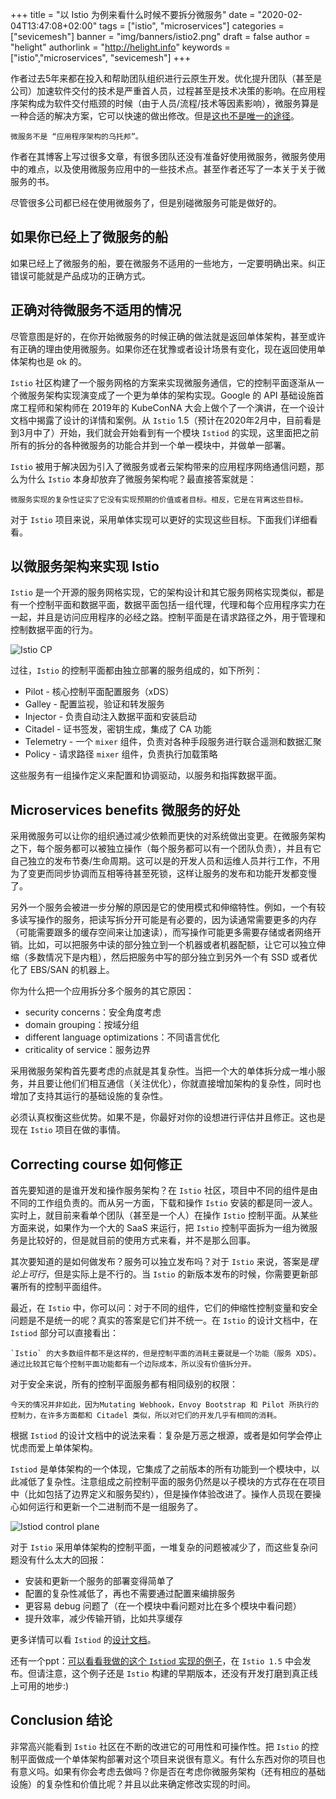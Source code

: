 +++
title = "以 Istio 为例来看什么时候不要拆分微服务"
date = "2020-02-04T13:47:08+02:00"
tags = ["istio", "microservices"]
categories = ["sevicemesh"]
banner = "img/banners/istio2.png"
draft = false
author = "helight"
authorlink = "http://helight.info"
keywords = ["istio","microservices", "sevicemesh"]
+++

作者过去5年来都在投入和帮助团队组织进行云原生开发。优化提升团队（甚至是公司）加速软件交付的技术是严重首人员，过程甚至是技术决策的影响。在应用程序架构成为软件交付瓶颈的时候（由于人员/流程/技术等因素影响），微服务算是一种合适的解决方案，它可以快速的做出修改。但是[这也不是唯一的途径](https://blog.christianposta.com/microservices/when-not-to-do-microservices/)。
<!--more-->
    微服务不是 “应用程序架构的乌托邦”。

作者在其博客上写过很多文章，有很多团队还没有准备好使用微服务，微服务使用中的难点，以及使用微服务应用中的一些技术点。甚至作者还写了一本关于关于微服务的书。

尽管很多公司都已经在使用微服务了，但是别碰微服务可能是做好的。

## 如果你已经上了微服务的船

如果已经上了微服务的船，要在微服务不适用的一些地方，一定要明确出来。纠正错误可能就是产品成功的正确方式。

## 正确对待微服务不适用的情况

尽管意图是好的，在你开始微服务的时候正确的做法就是返回单体架构，甚至或许有正确的理由使用微服务。如果你还在犹豫或者设计场景有变化，现在返回使用单体架构也是 ok 的。

`Istio` 社区构建了一个服务网格的方案来实现微服务通信，它的控制平面逐渐从一个微服务架构实现演变成了一个更为单体的架构实现。Google 的 API 基础设施首席工程师和架构师在 2019年的 KubeConNA 大会上做个了一个演讲，在一个设计文档中揭露了设计的详情和案例。从 `Istio` 1.5（预计在2020年2月中，目前看是到3月中了）开始，我们就会开始看到有一个模块 `Istiod` 的实现，这里面把之前所有的拆分的各种微服务的功能合并到一个单一模块中，并做单一部署。

`Istio` 被用于解决因为引入了微服务或者云架构带来的应用程序网络通信问题，那么为什么 `Istio` 本身却放弃了微服务架构呢？最直接答案就是：

    微服务实现的复杂性证实了它没有实现预期的价值或者目标。相反，它是在背离这些目标。

对于 `Istio` 项目来说，采用单体实现可以更好的实现这些目标。下面我们详细看看。

## 以微服务架构来实现 Istio

`Istio` 是一个开源的服务网格实现，它的架构设计和其它服务网格实现类似，都是有一个控制平面和数据平面，数据平面包括一组代理，代理和每个应用程序实力在一起，并且是访问应用程序的必经之路。控制平面是在请求路径之外，用于管理和控制数据平面的行为。

![Istio CP](imgs/istio-cp-jan2020.png)

过往，`Istio` 的控制平面都由独立部署的服务组成的，如下所列：

* Pilot - 核心控制平面配置服务（xDS）
* Galley - 配置监视，验证和转发服务
* Injector - 负责自动注入数据平面和安装启动
* Citadel - 证书签发，密钥生成，集成了 CA 功能
* Telemetry - 一个 `mixer` 组件，负责对各种手段服务进行联合遥测和数据汇聚
* Policy - 请求路径 `mixer` 组件，负责执行加载策略

这些服务有一组操作定义来配置和协调驱动，以服务和指挥数据平面。

## Microservices benefits 微服务的好处

采用微服务可以让你的组织通过减少依赖而更快的对系统做出变更。在微服务架构之下，每个服务都可以被独立操作（每个服务都可以有一个团队负责），并且有它自己独立的发布节奏/生命周期。这可以是的开发人员和运维人员并行工作，不用为了变更而同步协调而互相等待甚至死锁，这样让服务的发布和功能开发都变慢了。

另外一个服务会被进一步分解的原因是它的使用模式和伸缩特性。例如，一个有较多读写操作的服务，把读写拆分开可能是有必要的，因为读通常需要更多的内存（可能需要跟多的缓存空间来让加速读），而写操作可能更多需要存储或者网络开销。比如，可以把服务中读的部分独立到一个机器或者机器配额，让它可以独立伸缩（多数情况下是内粗），然后把服务中写的部分独立到另外一个有 SSD 或者优化了 EBS/SAN 的机器上。

你为什么把一个应用拆分多个服务的其它原因：

* security concerns：安全角度考虑
* domain grouping：按域分组
* different language optimizations：不同语言优化
* criticality of service：服务边界

采用微服务架构首先要考虑的点就是其复杂性。当把一个大的单体拆分成一堆小服务，并且要让他们们相互通信（关注优化），你就直接增加架构的复杂性，同时也增加了支持其运行的基础设施的复杂性。

必须认真权衡这些优势。如果不是，你最好对你的设想进行评估并且修正。这也是现在 `Istio` 项目在做的事情。

## Correcting course 如何修正
首先要知道的是谁开发和操作服务架构？在 `Istio` 社区，项目中不同的组件是由不同的工作组负责的。而从另一方面，下载和操作 `Istio` 安装的都是同一波人。实时上，就目前来看单个团队（甚至是一个人）在操作 `Istio` 控制平面。从某些方面来说，如果作为一个大的 SaaS 来运行，把 `Istio` 控制平面拆为一组为微服务是比较好的，但是就目前的使用方式来看，并不是那么回事。

其次要知道的是如何做发布？服务可以独立发布吗？对于 `Istio` 来说，答案是*理论上可行*，但是实际上是不行的。当 `Istio` 的新版本发布的时候，你需要更新部署所有的控制平面组件。

最近，在 `Istio` 中，你可以问：对于不同的组件，它们的伸缩性控制变量和安全问题是不是统一的呢？真实的答案是它们并不统一。在 `Istio` 的设计文档中，在 `Istiod` 部分可以直接看出：

    `Istio` 的大多数组件都不是这样的，但是控制平面的消耗主要就是一个功能（服务 XDS）。通过比较其它每个控制平面功能都有一个边际成本，所以没有价值拆分开。

对于安全来说，所有的控制平面服务都有相同级别的权限：

    今天的情况并非如此，因为Mutating Webhook，Envoy Bootstrap 和 Pilot 所执行的控制力，在许多方面都和 Citadel 类似，所以对它们的开发几乎有相同的消耗。

根据 `Istiod` 的设计文档中的说法来看：复杂是万恶之根源，或者是如何学会停止忧虑而爱上单体架构。

`Istiod` 是单体架构的一个体现，它集成了之前版本的所有功能到一个模块中，以此减低了复杂性。注意组成之前控制平面的服务仍然是以子模块的方式存在在项目中（比如包括了边界定义和服务契约），但是操作体验改进了。操作人员现在要操心如何运行和更新一个二进制而不是一组服务了。

![Istiod control plane](imgs/istiod.png)

对于 `Istio` 采用单体架构的控制平面，一堆复杂的问题被减少了，而这些复杂问题没有什么太大的回报：
* 安装和更新一个服务的部署变得简单了
* 配置的复杂性减低了，再也不需要通过配置来编排服务
* 更容易 debug 问题了（在一个模块中看问题对比在多个模块中看问题）
* 提升效率，减少传输开销，比如共享缓存

更多详情可以看 `Istiod` 的[设计文档](https://docs.google.com/document/d/1v8BxI07u-mby5f5rCruwF7odSXgb9G8-C9W5hQtSIAg/edit#)。

还有一个ppt：[可以看看我做的这个 `Istiod` 实现的例子](https://www.youtube.com/watch?v=QD115XiBXwY)，在 `Istio 1.5` 中会发布。但请注意，这个例子还是 `Istio` 构建的早期版本，还没有开发打磨到真正线上可用的地步:)

## Conclusion 结论
非常高兴能看到 `Istio` 社区在不断的改进它的可用性和可操作性。把 `Istio` 的控制平面做成一个单体架构部署对这个项目来说很有意义。有什么东西对你的项目也有意义吗。如果有你会考虑去做吗？你是否在考虑你微服务架构（还有相应的基础设施）的复杂性和价值比呢？并且以此来确定修改实现的时间。

